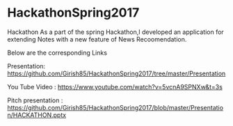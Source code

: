 # HackathonSpring2017
Hackathon
As a part of the spring Hackathon,I developed an application for extending Notes with a new feature of News Recoomendation.

Below are the corresponding Links

Presentation: https://github.com/Girish85/HackathonSpring2017/tree/master/Presentation

You Tube Video : https://www.youtube.com/watch?v=5vcnA9SPNXw&t=3s

Pitch presentation : https://github.com/Girish85/HackathonSpring2017/blob/master/Presentation/HACKATHON.pptx
